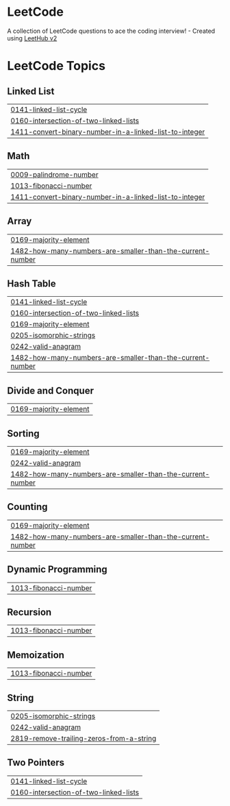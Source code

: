 # LeetCode
A collection of LeetCode questions to ace the coding interview! - Created using [LeetHub v2](https://github.com/arunbhardwaj/LeetHub-2.0)

<!---LeetCode Topics Start-->
# LeetCode Topics
## Linked List
|  |
| ------- |
| [0141-linked-list-cycle](https://github.com/heyAshishRaut/LeetCode/tree/master/0141-linked-list-cycle) |
| [0160-intersection-of-two-linked-lists](https://github.com/heyAshishRaut/LeetCode/tree/master/0160-intersection-of-two-linked-lists) |
| [1411-convert-binary-number-in-a-linked-list-to-integer](https://github.com/heyAshishRaut/LeetCode/tree/master/1411-convert-binary-number-in-a-linked-list-to-integer) |
## Math
|  |
| ------- |
| [0009-palindrome-number](https://github.com/heyAshishRaut/LeetCode/tree/master/0009-palindrome-number) |
| [1013-fibonacci-number](https://github.com/heyAshishRaut/LeetCode/tree/master/1013-fibonacci-number) |
| [1411-convert-binary-number-in-a-linked-list-to-integer](https://github.com/heyAshishRaut/LeetCode/tree/master/1411-convert-binary-number-in-a-linked-list-to-integer) |
## Array
|  |
| ------- |
| [0169-majority-element](https://github.com/heyAshishRaut/LeetCode/tree/master/0169-majority-element) |
| [1482-how-many-numbers-are-smaller-than-the-current-number](https://github.com/heyAshishRaut/LeetCode/tree/master/1482-how-many-numbers-are-smaller-than-the-current-number) |
## Hash Table
|  |
| ------- |
| [0141-linked-list-cycle](https://github.com/heyAshishRaut/LeetCode/tree/master/0141-linked-list-cycle) |
| [0160-intersection-of-two-linked-lists](https://github.com/heyAshishRaut/LeetCode/tree/master/0160-intersection-of-two-linked-lists) |
| [0169-majority-element](https://github.com/heyAshishRaut/LeetCode/tree/master/0169-majority-element) |
| [0205-isomorphic-strings](https://github.com/heyAshishRaut/LeetCode/tree/master/0205-isomorphic-strings) |
| [0242-valid-anagram](https://github.com/heyAshishRaut/LeetCode/tree/master/0242-valid-anagram) |
| [1482-how-many-numbers-are-smaller-than-the-current-number](https://github.com/heyAshishRaut/LeetCode/tree/master/1482-how-many-numbers-are-smaller-than-the-current-number) |
## Divide and Conquer
|  |
| ------- |
| [0169-majority-element](https://github.com/heyAshishRaut/LeetCode/tree/master/0169-majority-element) |
## Sorting
|  |
| ------- |
| [0169-majority-element](https://github.com/heyAshishRaut/LeetCode/tree/master/0169-majority-element) |
| [0242-valid-anagram](https://github.com/heyAshishRaut/LeetCode/tree/master/0242-valid-anagram) |
| [1482-how-many-numbers-are-smaller-than-the-current-number](https://github.com/heyAshishRaut/LeetCode/tree/master/1482-how-many-numbers-are-smaller-than-the-current-number) |
## Counting
|  |
| ------- |
| [0169-majority-element](https://github.com/heyAshishRaut/LeetCode/tree/master/0169-majority-element) |
| [1482-how-many-numbers-are-smaller-than-the-current-number](https://github.com/heyAshishRaut/LeetCode/tree/master/1482-how-many-numbers-are-smaller-than-the-current-number) |
## Dynamic Programming
|  |
| ------- |
| [1013-fibonacci-number](https://github.com/heyAshishRaut/LeetCode/tree/master/1013-fibonacci-number) |
## Recursion
|  |
| ------- |
| [1013-fibonacci-number](https://github.com/heyAshishRaut/LeetCode/tree/master/1013-fibonacci-number) |
## Memoization
|  |
| ------- |
| [1013-fibonacci-number](https://github.com/heyAshishRaut/LeetCode/tree/master/1013-fibonacci-number) |
## String
|  |
| ------- |
| [0205-isomorphic-strings](https://github.com/heyAshishRaut/LeetCode/tree/master/0205-isomorphic-strings) |
| [0242-valid-anagram](https://github.com/heyAshishRaut/LeetCode/tree/master/0242-valid-anagram) |
| [2819-remove-trailing-zeros-from-a-string](https://github.com/heyAshishRaut/LeetCode/tree/master/2819-remove-trailing-zeros-from-a-string) |
## Two Pointers
|  |
| ------- |
| [0141-linked-list-cycle](https://github.com/heyAshishRaut/LeetCode/tree/master/0141-linked-list-cycle) |
| [0160-intersection-of-two-linked-lists](https://github.com/heyAshishRaut/LeetCode/tree/master/0160-intersection-of-two-linked-lists) |
<!---LeetCode Topics End-->